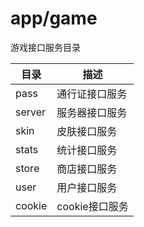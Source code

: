 # app/game

游戏接口服务目录

| 目录 | 描述 |
| --------  | -------------- |
| pass      | 通行证接口服务|
| server      | 服务器接口服务|
| skin      | 皮肤接口服务|
| stats      | 统计接口服务|
| store      | 商店接口服务|
| user      | 用户接口服务|
| cookie     | cookie接口服务|